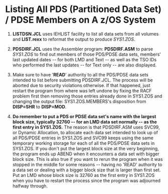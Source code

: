 # Listing All PDS (Partitioned Data Set) / PDSE Members on A z/OS System

1. **LISTDSN.JCL** uses IEHLIST facility to list all data sets from all volumes and **LIST.rexx** to reformat the output to produce *SYS1.ZOS*.  

2. **PDSDIRF.JCL** uses the Assembler program: **PDSDIRF.ASM** to parse *SYS1.ZOS* to find out members of those PDS/PDSE data sets, members' last updated dates -- for both LMD and Text -- as well as the TSO IDs who performed the last updates -- for Text only -- are also displayed.

3. Make sure to have '**READ**' authority to all the PDS/PDSE data sets intended to list before submitting PDSDIRF.JCL. The process will be aborted due to security violations otherwise. If that happened, just restart the program from where was left undone by fixing the RACF problem first then removing those entries already done in SYS1.ZOS and changing the output file: SYS1.ZOS.MEMBERS's disposition from **DISP=SHR** to **DISP=MOD**.

4. **Do remember to put a PDS or PDSE data set's name with the largest block size, typically 32760 -- for an LMD data set normally -- as the first entry in SYS1.ZOS.** The reason is that PDSDIRF.ASM uses SVC99, or Dynamic Allocation, to allocate each data set intended to look up of all PDS/PDSE entries in SYS1.ZOS and SVC99 keeps using the same temporary working storage for each of all the PDS/PDSE data sets in SYS1.ZOS. If you don't put the largest block size at the very beginning, the program ends up ABEND when it encounters a data set with bigger block size. This is also true if you want to rerun the program when it was stopped in the middle for some reasons -- having no 'READ' authority to a data set or dealing with a bigger block size that is larger than first set. Put an LMD whose block size is 32760 as the first entry in SYS1.ZOS when you have to restart the process since the program was adjourned halfway through.   
